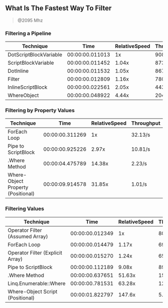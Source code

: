 
What Is The Fastest Way To Filter
---------------------------------
> @2095 Mhz


### Filtering a Pipeline


|Technique             |Time           |RelativeSpeed|Throughput|
|----------------------|---------------|-------------|----------|
|DotScriptBlockVariable|00:00:00.011013|1x           |9080.01/s |
|ScriptBlockVariable   |00:00:00.011452|1.04x        |8731.57/s |
|DotInline             |00:00:00.011532|1.05x        |8670.85/s |
|Filter                |00:00:00.012809|1.16x        |7806.83/s |
|InlineScriptBlock     |00:00:00.022561|2.05x        |4432.37/s |
|WhereObject           |00:00:00.048922|4.44x        |2044.05/s |


### Filtering by Property Values


|Technique                         |Time           |RelativeSpeed|Throughput|
|----------------------------------|---------------|-------------|----------|
|ForEach Loop                      |00:00:00.311269|1x           |32.13/s   |
|Pipe to ScriptBlock               |00:00:00.925226|2.97x        |10.81/s   |
|.Where Method                     |00:00:04.475789|14.38x       |2.23/s    |
|Where-Object Property (Positional)|00:00:09.914578|31.85x       |1.01/s    |


### Filtering Values


|Technique                       |Time           |RelativeSpeed|Throughput|
|--------------------------------|---------------|-------------|----------|
|Operator Filter (Assumed Array) |00:00:00.012349|1x           |809.74/s  |
|ForEach Loop                    |00:00:00.014479|1.17x        |690.63/s  |
|Operator Filter (Explicit Array)|00:00:00.015270|1.24x        |654.84/s  |
|Pipe to ScriptBlock             |00:00:00.112189|9.08x        |89.13/s   |
|.Where Method                   |00:00:00.637651|51.63x       |15.68/s   |
|Linq.Enumerable::Where          |00:00:00.781531|63.28x       |12.8/s    |
|Where-Object Script (Positional)|00:00:01.822797|147.6x       |5.49/s    |




